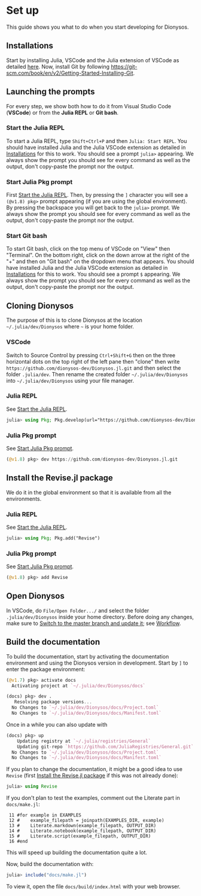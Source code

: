 # Set up

This guide shows you what to do when you start developing for Dionysos.

## Installations

Start by installing Julia, VSCode and the Julia extension of VSCode as detailed [here](https://code.visualstudio.com/docs/languages/julia#_getting-started).
Now, install Git by following https://git-scm.com/book/en/v2/Getting-Started-Installing-Git.

## Launching the prompts

For every step, we show both how to do it from Visual Studio Code (**VSCode**) or from the **Julia REPL** or **Git bash**.

### Start the Julia REPL

To start a Julia REPL, type `Shift+Ctrl+P` and then `Julia: Start REPL`.
You should have installed Julia and the Julia VSCode extension as detailed in [Installations](@ref) for this to work.
You should see a prompt `julia>` appearing.
We always show the prompt you should see for every command as well as the output, don't copy-paste the prompt nor the output.

### Start Julia Pkg prompt

First [Start the Julia REPL](@ref).
Then, by pressing the `]` character you will see a `(@v1.8) pkg>` prompt appearing (if you are using the global environment). By pressing the backspace you will get back to the `julia>` prompt.
We always show the prompt you should see for every command as well as the output, don't copy-paste the prompt nor the output.

### Start Git bash

To start Git bash, click on the top menu of VSCode on "View" then "Terminal". On the bottom right, click on the down arrow at the right of the "+" and then on "Git bash" on the dropdown menu that appears.
You should have installed Julia and the Julia VSCode extension as detailed in [Installations](@ref) for this to work.
You should see a prompt `$` appearing.
We always show the prompt you should see for every command as well as the output, don't copy-paste the prompt nor the output.

## Cloning Dionysos

The purpose of this is to clone Dionysos at the location `~/.julia/dev/Dionysos` where `~` is your home folder.

### VSCode

Switch to Source Control by pressing `Ctrl+Shift+G` then on the three horizontal dots on the top right of the left pane then "clone"
then write `https://github.com/dionysos-dev/Dionysos.jl.git` and then select the folder `.julia/dev`.
Then rename the created folder `~/.julia/dev/Dionysos` into `~/.julia/dev/Dionysos` using your file manager.

### Julia REPL

See [Start the Julia REPL](@ref).

```julia
julia> using Pkg; Pkg.develop(url="https://github.com/dionysos-dev/Dionysos.jl.git")
```

### Julia Pkg prompt

See [Start Julia Pkg prompt](@ref).

```julia
(@v1.8) pkg> dev https://github.com/dionysos-dev/Dionysos.jl.git
```

## Install the Revise.jl package

We do it in the global environment so that it is available from all the environments.

### Julia REPL

See [Start the Julia REPL](@ref).

```julia
julia> using Pkg; Pkg.add("Revise")
```

### Julia Pkg prompt

See [Start Julia Pkg prompt](@ref).

```julia
(@v1.8) pkg> add Revise
```

## Open Dionysos

In VSCode, do `File/Open Folder.../` and select the folder `.julia/dev/Dionysos` inside your home directory.
Before doing any changes, make sure to [Switch to the master branch and update it](ref); see [Workflow](@ref).

## Build the documentation

To build the documentation, start by activating the documentation environment and using the Dionysos version in development.
Start by `]` to enter the package environment:
```julia
(@v1.7) pkg> activate docs
  Activating project at `~/.julia/dev/Dionysos/docs`

(docs) pkg> dev .
   Resolving package versions...
  No Changes to `~/.julia/dev/Dionysos/docs/Project.toml`
  No Changes to `~/.julia/dev/Dionysos/docs/Manifest.toml`
```

Once in a while you can also update with
```julia
(docs) pkg> up
    Updating registry at `~/.julia/registries/General`
    Updating git-repo `https://github.com/JuliaRegistries/General.git`
  No Changes to `~/.julia/dev/Dionysos/docs/Project.toml`
  No Changes to `~/.julia/dev/Dionysos/docs/Manifest.toml`
```

If you plan to change the documentation, it might be a good idea to use `Revise` (first [Install the Revise.jl package](@ref) if this was not already done):
```julia
julia> using Revise
```

If you don't plan to test the examples, comment out the Literate part in `docs/make.jl`:
```julila
 11 #for example in EXAMPLES
 12 #    example_filepath = joinpath(EXAMPLES_DIR, example)
 13 #    Literate.markdown(example_filepath, OUTPUT_DIR)
 14 #    Literate.notebook(example_filepath, OUTPUT_DIR)
 15 #    Literate.script(example_filepath, OUTPUT_DIR)
 16 #end
```
This will speed up building the documentation quite a lot.

Now, build the documentation with:
```julia
julia> include("docs/make.jl")
```

To view it, open the file `docs/build/index.html` with your web browser.
